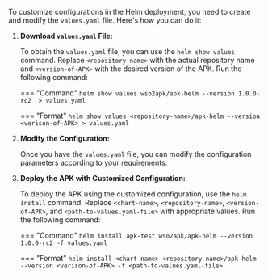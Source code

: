 To customize configurations in the Helm deployment, you need to create and modify the `values.yaml` file. Here's how you can do it:

1. **Download `values.yaml` File:**

    To obtain the `values.yaml` file, you can use the `helm show values` command. Replace `<repository-name>` with the actual repository name and `<version-of-APK>` with the desired version of the APK. Run the following command:

    === "Command"
        ```
        helm show values wso2apk/apk-helm --version 1.0.0-rc2  > values.yaml
        ```

    === "Format"
        ```
        helm show values <repository-name>/apk-helm --version <verison-of-APK> > values.yaml
        ```

2. **Modify the Configuration:**

    Once you have the `values.yaml` file, you can modify the configuration parameters according to your requirements.

3. **Deploy the APK with Customized Configuration:**

    To deploy the APK using the customized configuration, use the `helm install` command. Replace `<chart-name>`, `<repository-name>`, `<version-of-APK>`, and `<path-to-values.yaml-file>` with appropriate values. Run the following command:

	=== "Command"
		```
		helm install apk-test wso2apk/apk-helm --version 1.0.0-rc2 -f values.yaml
		```

    === "Format"
		```
		helm install <chart-name> <repository-name>/apk-helm --version <verison-of-APK> -f <path-to-values.yaml-file>
		```
	